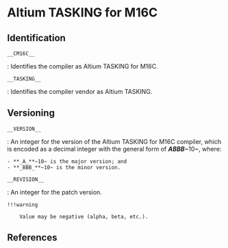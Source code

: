 # Altium TASKING for M16C

## Identification

`__CM16C__`

:   Identifies the compiler as Altium TASKING for M16C.

`__TASKING__`

:   Identifies the compiler vendor as Altium TASKING.

## Versioning

`__VERSION__`

:   An integer for the version of the Altium TASKING for M16C compiler, which is encoded as a decimal integer with the general form of **_ABBB_**~10~, where:

    - **_A_**~10~ is the major version; and
    - **_BBB_**~10~ is the minor version.

`__REVISION__`

:   An integer for the patch version.

    !!!warning

        Value may be negative (alpha, beta, etc.).

## References
